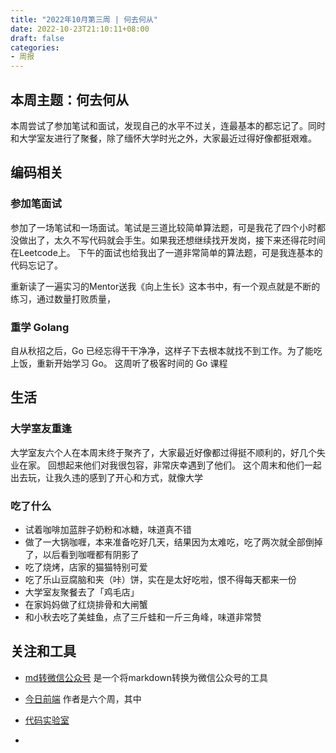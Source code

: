 ```yaml
---
title: "2022年10月第三周 | 何去何从"
date: 2022-10-23T21:10:11+08:00
draft: false
categories:
- 周报
---
```

## 本周主题：何去何从
本周尝试了参加笔试和面试，发现自己的水平不过关，连最基本的都忘记了。同时和大学室友进行了聚餐，除了缅怀大学时光之外，大家最近过得好像都挺艰难。

## 编码相关
### 参加笔面试
参加了一场笔试和一场面试。笔试是三道比较简单算法题，可是我花了四个小时都没做出了，太久不写代码就会手生。如果我还想继续找开发岗，接下来还得花时间在Leetcode上。
下午的面试也给我出了一道非常简单的算法题，可是我连基本的代码忘记了。

重新读了一遍实习的Mentor送我《向上生长》这本书中，有一个观点就是不断的练习，通过数量打败质量，

### 重学 Golang
自从秋招之后，Go 已经忘得干干净净，这样子下去根本就找不到工作。为了能吃上饭，重新开始学习 Go。
这周听了极客时间的 Go 课程

## 生活
### 大学室友重逢

大学室友六个人在本周末终于聚齐了，大家最近好像都过得挺不顺利的，好几个失业在家。
回想起来他们对我很包容，非常庆幸遇到了他们。
这个周末和他们一起出去玩，让我久违的感到了开心和方式，就像大学

### 吃了什么

- 试着咖啡加蓝胖子奶粉和冰糖，味道真不错
- 做了一大锅咖喱，本来准备吃好几天，结果因为太难吃，吃了两次就全部倒掉了，以后看到咖喱都有阴影了
- 吃了烧烤，店家的猫猫特别可爱
- 吃了乐山豆腐脑和夹（咔）饼，实在是太好吃啦，恨不得每天都来一份
- 大学室友聚餐去了「鸡毛店」
- 在家妈妈做了红烧排骨和大闸蟹
- 和小秋去吃了美蛙鱼，点了三斤蛙和一斤三角峰，味道非常赞


## 关注和工具
- [md转微信公众号](knb.im/mp/) 是一个将markdown转换为微信公众号的工具

- [今日前端](https://day.liugezhou.online/) 作者是六个周，其中
- [代码实验室](https://coding.zhangbingdev.com/)
- 
